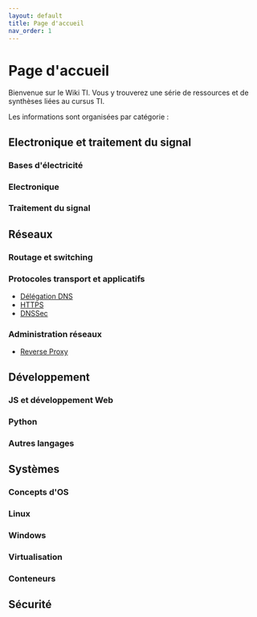 ```yaml
---
layout: default
title: Page d'accueil
nav_order: 1
---
```


# Page d'accueil

Bienvenue sur le Wiki TI. Vous y trouverez une série de ressources et de synthèses liées au cursus TI.

Les informations sont organisées par catégorie :

## Electronique et traitement du signal

### Bases d'électricité

### Electronique

### Traitement du signal

## Réseaux

### Routage et switching

### Protocoles transport et applicatifs

-   [Délégation DNS](Réseaux/delegation_dns.md)
-   [HTTPS](Réseaux/https.md)
-   [DNSSec](Réseaux/dnssec.md)

### Administration réseaux
-   [Reverse Proxy](Réseaux/reverse_proxy.md)

## Développement

### JS et développement Web

### Python

### Autres langages

## Systèmes

### Concepts d'OS

### Linux

### Windows

### Virtualisation

### Conteneurs

## Sécurité
